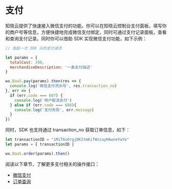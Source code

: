<!-- ex_nonav -->

# 支付

知晓云提供了快速接入微信支付的功能。你可以在知晓云控制台支付面板，填写你的商户号等信息，方便快捷地完成微信支付绑定，同时可通过支付记录面板，查看和查询支付记录。同时你可以借助 SDK 实现微信支付功能，如下示例：

```js
// 发起一次 398 元的支付请求

let params = {
  totalCost: 398,
  merchandiseDescription: '一条支付描述'
}

wx.BaaS.pay(params).then(res => {
  console.log('微信支付流水号', res.transaction_no)
}, err => {
  if (err.code === 607) {
    console.log('用户取消支付')
  } else if (err.code === 608){
    console.log('支付失败', err.message)
  }
})
```

同时，SDK 也支持通过 transaction_no 获取订单信息，如下：

```js
let transactionID = "iMiTAsOrgjDKItmKifWzzayHAwneYwYo"
let params = { transactionID }

wx.BaaS.order(params).then()
```

阅读以下章节，了解更多支付相关的操作接口：

* [微信支付](./pay.md)
* [订单查询](./order.md)